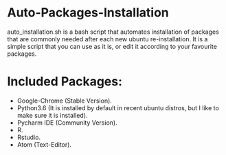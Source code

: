 # Auto-Packages-Installation

auto_installation.sh is a bash script that automates installation of packages that are commonly needed after each new ubuntu re-installation.
It is a simple script that you can use as it is, or edit it according to your favourite packages.

# Included Packages:
 - Google-Chrome (Stable Version).
 - Python3.6 (It is installed by default in recent ubuntu distros, but I like to make sure it is installed).
 - Pycharm IDE (Community Version).
 - R.
 - Rstudio.
 - Atom (Text-Editor).

